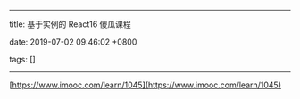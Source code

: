 
---

title: 基于实例的 React16 傻瓜课程

date: 2019-07-02 09:46:02 +0800

tags: []

---
[https://www.imooc.com/learn/1045](https://www.imooc.com/learn/1045)

